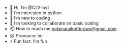 - 👋 Hi, I’m @C22-byt
- 👀 I’m interested in python
- 🌱 I’m new to coding
- 💞️ I’m looking to collaborate on basic coding 
- 📫 How to reach me mikenanakofibrown@gmail.com
- 😄 Pronouns: he
- ⚡ Fun fact: I'm fun

<!---
C22-byt/C22-byt is a ✨ special ✨ repository because its `README.md` (this file) appears on your GitHub profile.
You can click the Preview link to take a look at your changes.
--->
